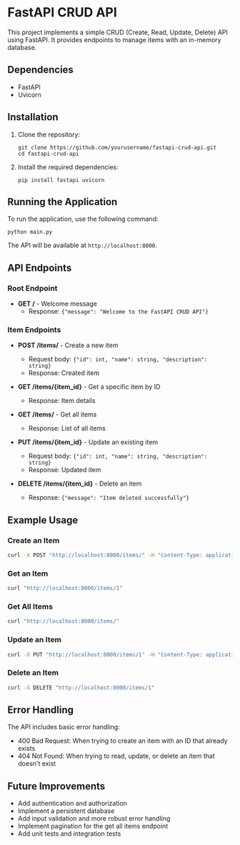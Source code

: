 # FastAPI CRUD API

This project implements a simple CRUD (Create, Read, Update, Delete) API using FastAPI. It provides endpoints to manage items with an in-memory database.

## Dependencies

- FastAPI
- Uvicorn

## Installation

1. Clone the repository:
   ```
   git clone https://github.com/yourusername/fastapi-crud-api.git
   cd fastapi-crud-api
   ```

2. Install the required dependencies:
   ```
   pip install fastapi uvicorn
   ```

## Running the Application

To run the application, use the following command:

```
python main.py
```

The API will be available at `http://localhost:8000`.

## API Endpoints

### Root Endpoint

- **GET /** - Welcome message
  - Response: `{"message": "Welcome to the FastAPI CRUD API"}`

### Item Endpoints

- **POST /items/** - Create a new item
  - Request body: `{"id": int, "name": string, "description": string}`
  - Response: Created item

- **GET /items/{item_id}** - Get a specific item by ID
  - Response: Item details

- **GET /items/** - Get all items
  - Response: List of all items

- **PUT /items/{item_id}** - Update an existing item
  - Request body: `{"id": int, "name": string, "description": string}`
  - Response: Updated item

- **DELETE /items/{item_id}** - Delete an item
  - Response: `{"message": "Item deleted successfully"}`

## Example Usage

### Create an Item

```bash
curl -X POST "http://localhost:8000/items/" -H "Content-Type: application/json" -d '{"id": 1, "name": "Example Item", "description": "This is an example item"}'
```

### Get an Item

```bash
curl "http://localhost:8000/items/1"
```

### Get All Items

```bash
curl "http://localhost:8000/items/"
```

### Update an Item

```bash
curl -X PUT "http://localhost:8000/items/1" -H "Content-Type: application/json" -d '{"id": 1, "name": "Updated Item", "description": "This item has been updated"}'
```

### Delete an Item

```bash
curl -X DELETE "http://localhost:8000/items/1"
```

## Error Handling

The API includes basic error handling:

- 400 Bad Request: When trying to create an item with an ID that already exists
- 404 Not Found: When trying to read, update, or delete an item that doesn't exist

## Future Improvements

- Add authentication and authorization
- Implement a persistent database
- Add input validation and more robust error handling
- Implement pagination for the get all items endpoint
- Add unit tests and integration tests